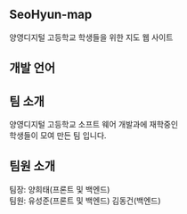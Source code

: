 ## SeoHyun-map
양영디지털 고등학교 학생들을 위한 지도 웹 사이트

## 개발 언어


## 팀 소개
양영디지털 고등학교 소프트 웨어 개발과에 재학중인 <br>
학생들이 모여 만든 팀 입니다.

## 팀원 소개
팀장: 양희태(프론트 및 백엔드) <br>
팀원: 유성준(프론트 및 백엔드) 김동건(백엔드)
